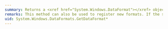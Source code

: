 ```yaml
---
summary: Returns a <xref href="System.Windows.DataFormat"></xref> object that defines a name and numeric ID for a specified data format.
remarks: This method can also be used to register new formats. If the specified format cannot be found, it is automatically registered as a new data format.
uid: System.Windows.DataFormats.GetDataFormat*
---
```

